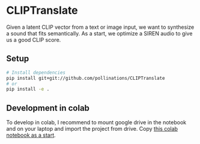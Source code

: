 # CLIPTranslate

Given a latent CLIP vector from a text or image input, we want to synthesize a sound that fits semantically. As a start, we optimize a SIREN audio to give us a good CLIP score.


## Setup
```sh
# Install dependencies
pip install git+git://github.com/pollinations/CLIPTranslate
# or
pip install -e .
```


## Development in colab
To develop in colab, I recommend to mount google drive in the notebook and on your laptop and import the project from drive.
Copy [this colab notebook as a start](https://colab.research.google.com/drive/1iHW0bYiO5HjeguGPckiuPyPjGTcNvS0u?usp=sharing).
